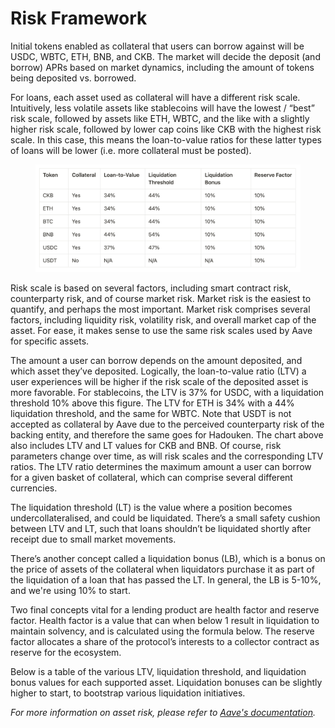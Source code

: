 # Risk Framework

Initial tokens enabled as collateral that users can borrow against will be USDC, WBTC, ETH, BNB, and CKB. The market will decide the deposit (and borrow) APRs based on market dynamics, including the amount of tokens being deposited vs. borrowed.

For loans, each asset used as collateral will have a different risk scale. Intuitively, less volatile assets like stablecoins will have the lowest / “best” risk scale, followed by assets like ETH, WBTC, and the like with a slightly higher risk scale, followed by lower cap coins like CKB with the highest risk scale. In this case, this means the loan-to-value ratios for these latter types of loans will be lower (i.e. more collateral must be posted).

<figure><img src="../.gitbook/assets/image (12).png" alt=""><figcaption></figcaption></figure>

Risk scale is based on several factors, including smart contract risk, counterparty risk, and of course market risk. Market risk is the easiest to quantify, and perhaps the most important. Market risk comprises several factors, including liquidity risk, volatility risk, and overall market cap of the asset. For ease, it makes sense to use the same risk scales used by Aave for specific assets.

The amount a user can borrow depends on the amount deposited, and which asset they’ve deposited. Logically, the loan-to-value ratio (LTV) a user experiences will be higher if the risk scale of the deposited asset is more favorable. For stablecoins, the LTV is 37% for USDC, with a liquidation threshold 10% above this figure. The LTV for ETH is 34% with a 44% liquidation threshold, and the same for WBTC. Note that USDT is not accepted as collateral by Aave due to the perceived counterparty risk of the backing entity, and therefore the same goes for Hadouken. The chart above also includes LTV and LT values for CKB and BNB. Of course, risk parameters change over time, as will risk scales and the corresponding LTV ratios. The LTV ratio determines the maximum amount a user can borrow for a given basket of collateral, which can comprise several different currencies.

The liquidation threshold (LT) is the value where a position becomes undercollateralised, and could be liquidated. There’s a small safety cushion between LTV and LT, such that loans shouldn’t be liquidated shortly after receipt due to small market movements.

There’s another concept called a liquidation bonus (LB), which is a bonus on the price of assets of the collateral when liquidators purchase it as part of the liquidation of a loan that has passed the LT. In general, the LB is 5-10%, and we're using 10% to start.

Two final concepts vital for a lending product are health factor and reserve factor. Health factor is a value that can when below 1 result in liquidation to maintain solvency, and is calculated using the formula below. The reserve factor allocates a share of the protocol’s interests to a collector contract as reserve for the ecosystem.

Below is a table of the various LTV, liquidation threshold, and liquidation bonus values for each supported asset. Liquidation bonuses can be slightly higher to start, to bootstrap various liquidation initiatives.

_For more information on asset risk, please refer to_ [_Aave's documentation_](https://docs.aave.com/risk/asset-risk/risks-per-asset)_._
